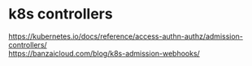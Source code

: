 # k8s controllers
https://kubernetes.io/docs/reference/access-authn-authz/admission-controllers/  
https://banzaicloud.com/blog/k8s-admission-webhooks/  
